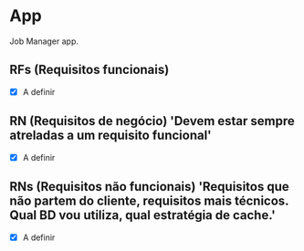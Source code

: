 # App 

Job Manager app.

## RFs (Requisitos funcionais)

- [X] A definir

## RN (Requisitos de negócio) 'Devem estar sempre atreladas a um requisito funcional'

- [X] A definir

## RNs (Requisitos não funcionais) 'Requisitos que não partem do cliente, requisitos mais técnicos. Qual BD vou utiliza, qual estratégia de cache.'

- [X] A definir